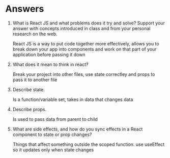 # Answers

1. What is React JS and what problems does it try and solve? Support your answer with concepts introduced in class and from your personal research on the web.
 
 
    React JS is a way to put code together more effectively, allows you to break down your app into components and work on that part of your application before passing it down


1. What does it mean to think in react?

    Break your project into other files, use state correctley and props to pass it to another file


1. Describe state.

    Is a function/variable set, takes in data that changes data

1. Describe props.

    Is used to pass data from parent to child 

1. What are side effects, and how do you sync effects in a React component to state or prop changes?

    Things that affect something outside the scoped function. use useEffect so it updates only when state changes